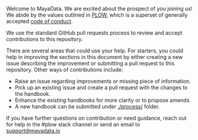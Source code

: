 Welcome to MayaData. We are excited about the prospect of you joining us! We abide by the values outlined in [PLOW](https://github.com/mayadata-io/culture/blob/master/plow.md), which is a superset of generally accepted [code of conduct](CODE_OF_CONDUCT.md).

We use the standard GitHub pull requests process to review and accept contributions to this repository. 

There are several areas that could use your help. For starters, you could help in improving the sections in this document by either creating a new issue describing the improvement or submitting a pull request to this repository. Other ways of contributions include:
- Raise an issue regarding improvements or missing piece of information. 
- Pick up an existing issue and create a pull request with the changes to the handbook. 
- Enhance the existing handbooks for more clarity or to propose amends. 
- A new handbook can be submitted under [./process/](./process/) folder.

If you have further questions on contribution or need guidance, reach out for help in the #plow slack channel or send an email to support@mayadata.io

